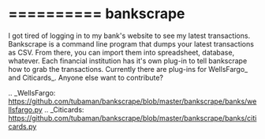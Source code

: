 ==========
bankscrape
==========

I got tired of logging in to my bank's website to see my latest
transactions.  Bankscrape is a command line program that dumps your latest
transactions as CSV.  From there, you can import them into spreadsheet,
database, whatever.  Each financial institution has it's own plug-in to
tell bankscrape how to grab the transactions.  Currently there are plug-ins
for WellsFargo_ and Citicards_.  Anyone else want to contribute?

.. _WellsFargo: https://github.com/tubaman/bankscrape/blob/master/bankscrape/banks/wellsfargo.py
.. _Citicards: https://github.com/tubaman/bankscrape/blob/master/bankscrape/banks/citicards.py
